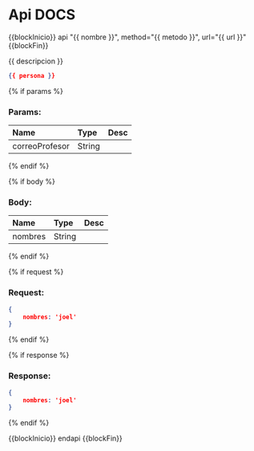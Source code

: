 # Api DOCS

{{blockInicio}} api "{{ nombre }}", method="{{ metodo }}", url="{{ url }}" {{blockFin}}

{{ descripcion }}

```json
{{ persona }}
```
{% if params %}
### Params:
| Name       | Type    | Desc                                                |
| :--------- | :------ | :-------------------------------------------------- |
| correoProfesor | String  |                        |
{% endif %}

{% if body %}
### Body:
| Name       | Type    | Desc                                                |
| :--------- | :------ | :-------------------------------------------------- |
| nombres | String  |                        |
{% endif %}

{% if request %}
### Request:

```json
{
	nombres: 'joel'
}
```
{% endif %}

{% if response %}
### Response:

```json
{
	nombres: 'joel'
}
```
{% endif %}

{{blockInicio}} endapi {{blockFin}}